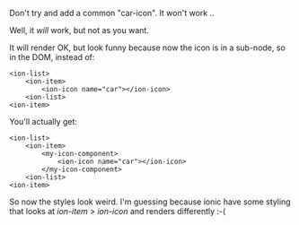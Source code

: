 Don't try and add a common "car-icon". It won't work ..


Well, it _will_ work, but not as you want.

It will render OK, but look funny because now the icon is in a sub-node, so in the DOM, instead of:

	<ion-list>
		<ion-item>
			<ion-icon name="car"></ion-icon>
		<ion-list>
	<ion-item>

You'll actually get:			

	<ion-list>
		<ion-item>
			<my-icon-component>
				<ion-icon name="car"></ion-icon>
			</my-icon-component>
		<ion-list>
	<ion-item>

So now the styles look weird.  I'm guessing because ionic have some styling that looks at _ion-item > ion-icon_ and renders differently :-(
	
	